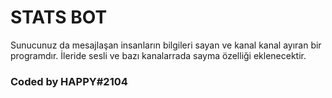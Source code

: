 # STATS BOT
Sunucunuz da mesajlaşan insanların bilgileri sayan ve kanal kanal ayıran bir programdır. İleride sesli ve bazı kanalarrada sayma özelliği eklenecektir.
### Coded by HAPPY#2104
